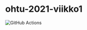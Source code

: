 # ohtu-2021-viikko1

![GitHub Actions](https://github.com/jkotima/ohtu-2021-viikko1/workflows/CI/badge.svg)
